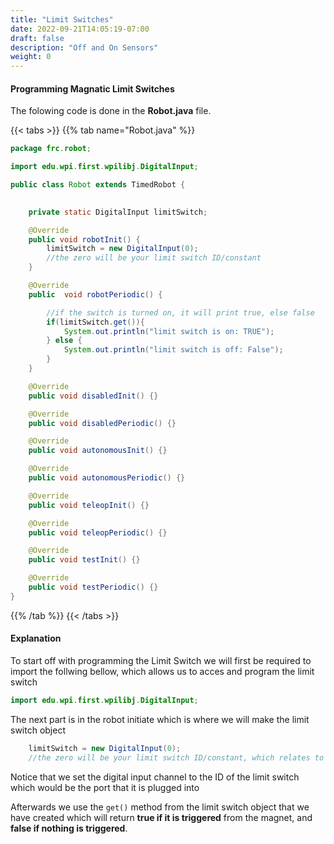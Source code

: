 ```yaml
---
title: "Limit Switches"
date: 2022-09-21T14:05:19-07:00
draft: false
description: "Off and On Sensors"
weight: 0
---
```


#### Programming Magnatic Limit Switches

The folowing code is done in the **Robot.java** file.

{{< tabs >}}
{{% tab name="Robot.java" %}}

```java
package frc.robot;

import edu.wpi.first.wpilibj.DigitalInput;

public class Robot extends TimedRobot {

    
    private static DigitalInput limitSwitch;

    @Override
    public void robotInit() {
        limitSwitch = new DigitalInput(0);
        //the zero will be your limit switch ID/constant
    }

    @Override
    public  void robotPeriodic() {

        //if the switch is turned on, it will print true, else false
        if(limitSwitch.get()){
            System.out.println("limit switch is on: TRUE");
        } else {
            System.out.println("limit switch is off: False");
        }
    }

    @Override
    public void disabledInit() {}

    @Override
    public void disabledPeriodic() {}

    @Override
    public void autonomousInit() {}

    @Override
    public void autonomousPeriodic() {}

    @Override
    public void teleopInit() {}

    @Override
    public void teleopPeriodic() {}  

    @Override
    public void testInit() {}

    @Override
    public void testPeriodic() {} 
}

```
{{% /tab %}}
{{< /tabs >}}

#### Explanation
To start off with programming the Limit Switch we will first be required to import the follwing bellow, which allows us to acces and program the limit switch

``` java
import edu.wpi.first.wpilibj.DigitalInput;
```
    
  
The next part is in the robot initiate which is where we will make the limit switch object

```java
    limitSwitch = new DigitalInput(0);
    //the zero will be your limit switch ID/constant, which relates to the port it is plugged into
```
Notice that we set the digital input channel to the ID of the limit switch which would be the port that it is plugged into

Afterwards we use the ``get()`` method from the limit switch object that we have created which will return **true if it is triggered** from the magnet, and **false if nothing is triggered**.

